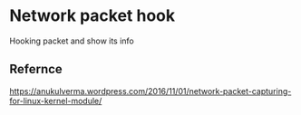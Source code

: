# Network packet hook

Hooking packet and show its info

## Refernce
https://anukulverma.wordpress.com/2016/11/01/network-packet-capturing-for-linux-kernel-module/
